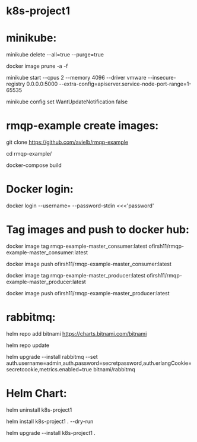 # k8s-project1


# minikube:

minikube delete --all=true --purge=true

docker image prune -a -f

minikube start --cpus 2 --memory 4096 --driver vmware --insecure-registry 0.0.0.0:5000 --extra-config=apiserver.service-node-port-range=1-65535


minikube config set WantUpdateNotification false




# rmqp-example create images:

git clone https://github.com/avielb/rmqp-example

cd rmqp-example/

docker-compose build


# Docker login:

docker login --username=<user> --password-stdin <<<'password'


# Tag images and push to docker hub: 


docker image tag rmqp-example-master_consumer:latest ofirsh11/rmqp-example-master_consumer:latest

docker image push ofirsh11/rmqp-example-master_consumer:latest

docker image tag rmqp-example-master_producer:latest ofirsh11/rmqp-example-master_producer:latest

docker image push ofirsh11/rmqp-example-master_producer:latest



# rabbitmq:
helm repo add bitnami https://charts.bitnami.com/bitnami

helm repo update

helm upgrade --install rabbitmq --set auth.username=admin,auth.password=secretpassword,auth.erlangCookie=secretcookie,metrics.enabled=true bitnami/rabbitmq


# Helm Chart:
helm uninstall k8s-project1

helm install k8s-project1 . --dry-run

helm upgrade --install k8s-project1 .
